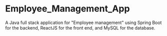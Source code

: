 # Employee_Management_App
A Java full stack application for "Employee management" using Spring Boot for the backend, ReactJS for the front end, and MySQL for the database.
 
